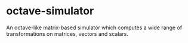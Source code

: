 # octave-simulator
An octave-like matrix-based simulator which computes a wide range of transformations on matrices, vectors and scalars. 
